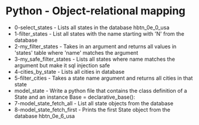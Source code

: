# Python - Object-relational mapping

- 0-select_states - Lists all states in the database hbtn_0e_0_usa
- 1-filter_states - List all states with the name starting with 'N' from the database
- 2-my_filter_states - Takes in an argument and returns all values in 'states' table where 'name' matches the argument
- 3-my_safe_filter_states - Lists all states where name matches the argument but make it sql injection safe
- 4-cities_by_state - Lists all cities in database
- 5-filter_cities - Takes a state name argument and returns all cities in that state
- model_state - Write a python file that contains the class definition of a State and an instance Base = declarative_base():
- 7-model_state_fetch_all - List all state objects from the database
- 8-model_state_fetch_first - Prints the first State object from the database hbtn_0e_6_usa
